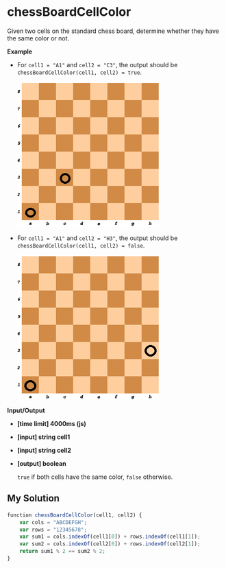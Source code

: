 # chessBoardCellColor
﻿Given two cells on the standard chess board, determine whether they have the same color or not.

**Example**

*   For `cell1 = "A1"` and `cell2 = "C3"`, the output should be
    `chessBoardCellColor(cell1, cell2) = true`.

    ![](images/example1.png)

*   For `cell1 = "A1"` and `cell2 = "H3"`, the output should be
    `chessBoardCellColor(cell1, cell2) = false`.

    ![](images/example2.png)

**Input/Output**

*   **[time limit] 4000ms (js)**

*   **[input] string cell1**

*   **[input] string cell2**

*   **[output] boolean**

    `true` if both cells have the same color, `false` otherwise.


## My Solution
```javascript
﻿function chessBoardCellColor(cell1, cell2) {
    var cols = "ABCDEFGH";
    var rows = "12345678";
    var sum1 = cols.indexOf(cell1[0]) + rows.indexOf(cell1[1]);
    var sum2 = cols.indexOf(cell2[0]) + rows.indexOf(cell2[1]);
    return sum1 % 2 == sum2 % 2;
}
​
```

